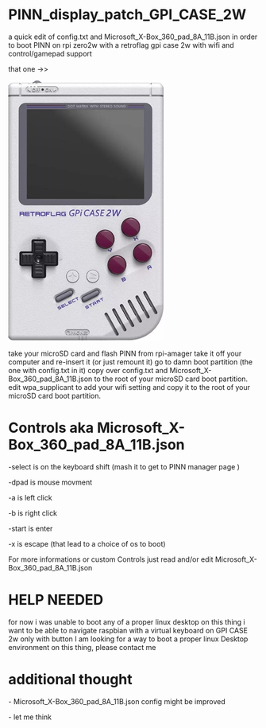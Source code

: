 # PINN_display_patch_GPI_CASE_2W
<p>a quick edit of config.txt and Microsoft_X-Box_360_pad_8A_11B.json in order to boot PINN on rpi zero2w with a retroflag gpi case 2w with wifi and control/gamepad support</p>
<p>that one ->> </p>
<p><img src="gpicase2w.jpg" alt="gpi case 2w"></p>


take your microSD card and flash PINN from rpi-amager
take it off your computer and re-insert it (or just remount it)
go to damn boot partition (the one with config.txt in it)
copy over config.txt and Microsoft_X-Box_360_pad_8A_11B.json to the root of your microSD card boot partition.
edit wpa_supplicant to add your wifi setting and copy it to the root of your microSD card boot partition.

<h1>Controls aka Microsoft_X-Box_360_pad_8A_11B.json</h1>
 <p>-select is on the keyboard shift (mash it to get to PINN manager page )</p>
 <p>-dpad is mouse movment </p>
 <p>-a is left click</p>
 <p>-b is right click</p>
 <p>-start is enter</p>
 <p>-x is escape (that lead to a choice of os to boot)</p>
 
 
 For more informations or custom Controls just read and/or edit Microsoft_X-Box_360_pad_8A_11B.json

<h1>HELP NEEDED</h1>
<p></p>for now i was unable to boot any of a proper linux desktop on this thing
i want to be able to navigate raspbian with a virtual keyboard on GPI CASE 2w only with button
I am looking for a way to boot a proper linux Desktop environment on this thing, please contact me</p>

<h1>additional thought</h1>
<p>- Microsoft_X-Box_360_pad_8A_11B.json config might be improved</p>
<p>- let me think</p>





